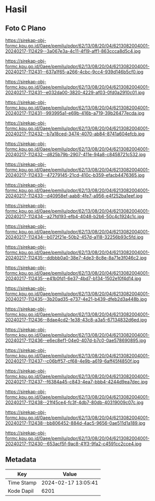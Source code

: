 # Hasil

## Foto C Plano

https://sirekap-obj-formc.kpu.go.id/0aee/pemilu/pdpr/62/13/08/20/04/6213082004001-20240217-112429--3a067e3a-4c11-4f19-aff1-863ccca8d5c4.jpg

https://sirekap-obj-formc.kpu.go.id/0aee/pemilu/pdpr/62/13/08/20/04/6213082004001-20240217-112431--637a1f65-a266-4cbc-9cc4-939d146b5cf0.jpg

https://sirekap-obj-formc.kpu.go.id/0aee/pemilu/pdpr/62/13/08/20/04/6213082004001-20240217-112431--e032da00-3820-4229-af03-0fd0a2910c01.jpg

https://sirekap-obj-formc.kpu.go.id/0aee/pemilu/pdpr/62/13/08/20/04/6213082004001-20240217-112431--993995a1-e69b-416b-a719-39b26477ecda.jpg

https://sirekap-obj-formc.kpu.go.id/0aee/pemilu/pdpr/62/13/08/20/04/6213082004001-20240217-112432--b7a18ced-3474-4070-ab84-8741a604efcb.jpg

https://sirekap-obj-formc.kpu.go.id/0aee/pemilu/pdpr/62/13/08/20/04/6213082004001-20240217-112432--d825b79b-2907-411e-94a8-c8458721c532.jpg

https://sirekap-obj-formc.kpu.go.id/0aee/pemilu/pdpr/62/13/08/20/04/6213082004001-20240217-112433--47279145-21cd-410c-b359-efacb4476365.jpg

https://sirekap-obj-formc.kpu.go.id/0aee/pemilu/pdpr/62/13/08/20/04/6213082004001-20240217-112433--d40958ef-aab8-4fe7-a956-e4f252ba1eef.jpg

https://sirekap-obj-formc.kpu.go.id/0aee/pemilu/pdpr/62/13/08/20/04/6213082004001-20240217-112434--a27fd193-efb4-4048-b2b6-50c4c1924c1c.jpg

https://sirekap-obj-formc.kpu.go.id/0aee/pemilu/pdpr/62/13/08/20/04/6213082004001-20240217-112434--b072f21e-50b2-457d-a118-32256b93c5fd.jpg

https://sirekap-obj-formc.kpu.go.id/0aee/pemilu/pdpr/62/13/08/20/04/6213082004001-20240217-112435--ddbbb0a0-38e7-4de3-8c8e-8a71e3f046c2.jpg

https://sirekap-obj-formc.kpu.go.id/0aee/pemilu/pdpr/62/13/08/20/04/6213082004001-20240217-112435--e41b0fd1-6e37-4bd7-b134-1502e10f4d14.jpg

https://sirekap-obj-formc.kpu.go.id/0aee/pemilu/pdpr/62/13/08/20/04/6213082004001-20240217-112435--3b20ad35-e737-4e21-b439-dfeb2d3a448b.jpg

https://sirekap-obj-formc.kpu.go.id/0aee/pemilu/pdpr/62/13/08/20/04/6213082004001-20240217-112436--8dae4cd2-1e38-43c8-a3a5-67134832d6ed.jpg

https://sirekap-obj-formc.kpu.go.id/0aee/pemilu/pdpr/62/13/08/20/04/6213082004001-20240217-112436--e6ec8ef1-04e0-407d-b7c0-0ae578690895.jpg

https://sirekap-obj-formc.kpu.go.id/0aee/pemilu/pdpr/62/13/08/20/04/6213082004001-20240217-112437--c06bff57-cf68-4e9b-a619-6aff45f4850f.jpg

https://sirekap-obj-formc.kpu.go.id/0aee/pemilu/pdpr/62/13/08/20/04/6213082004001-20240217-112437--f6384a45-c843-4ea7-bbb4-4244d9ea7dec.jpg

https://sirekap-obj-formc.kpu.go.id/0aee/pemilu/pdpr/62/13/08/20/04/6213082004001-20240217-112438--21f45ce4-fc3f-4db7-80db-40319009c07c.jpg

https://sirekap-obj-formc.kpu.go.id/0aee/pemilu/pdpr/62/13/08/20/04/6213082004001-20240217-112438--bb806452-884d-4ac5-9656-0ae511d1a189.jpg

https://sirekap-obj-formc.kpu.go.id/0aee/pemilu/pdpr/62/13/08/20/04/6213082004001-20240217-112430--653acf5f-9ac8-41f3-9fa2-c4591cc2cce4.jpg


## Metadata

| Key        | Value               |
| ---------- | ------------------- |
| Time Stamp | 2024-02-17 13:05:41 |
| Kode Dapil | 6201                |




